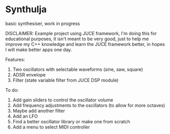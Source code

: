 # Synthulja
basic synthesiser, work in progress


DISCLAIMER: Example project using JUCE framework, I'm doing this for educational purposes, it isn't meant to be very good, just to help me improve my C++ knowledge and learn the JUCE framework better, in hopes I will make better apps one day.


Features:

1. Two oscillators with selectable waveforms (sine, saw, square)
2. ADSR envelope
3. Filter (state variable filter from JUCE DSP module)

To do:
1. Add gain sliders to control the oscillator volume
2. Add frequency adjustments to the oscillators (to allow for more octaves)
3. Maybe add another filter
4. Add an LFO
5. Find a better oscillator library or make one from scratch
6. Add a menu to select MIDI controller


